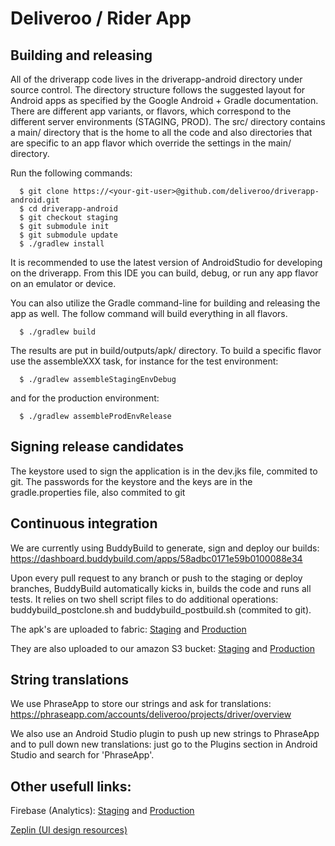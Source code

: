 # Deliveroo / Rider App

## Building and releasing

All of the driverapp code lives in the driverapp-android directory under source control. The directory structure follows the suggested layout for Android apps as specified by the Google Android + Gradle documentation. There are different app variants, or flavors, which correspond to the different server environments (STAGING, PROD). The src/ directory contains a main/ directory that is the home to all the code and also directories that are specific to an app flavor which override the settings in the main/ directory.

Run the following commands:

```
  $ git clone https://<your-git-user>@github.com/deliveroo/driverapp-android.git
  $ cd driverapp-android
  $ git checkout staging
  $ git submodule init
  $ git submodule update
  $ ./gradlew install
```

It is recommended to use the latest version of AndroidStudio for developing on the driverapp.  From this IDE you can build, debug, or run any app flavor on an emulator or device.  

You can also utilize the Gradle command-line for building and releasing the app as well.  The follow command will build everything in all flavors.

```
  $ ./gradlew build
```

The results are put in build/outputs/apk/ directory.  To build a specific flavor use the assembleXXX task, for instance for the test environment:

```
  $ ./gradlew assembleStagingEnvDebug
```

and for the production environment:

```
  $ ./gradlew assembleProdEnvRelease
```

## Signing release candidates

The keystore used to sign the application is in the dev.jks file, commited to git.
The passwords for the keystore and the keys are in the gradle.properties file, also commited to git

## Continuous integration

We are currently using BuddyBuild to generate, sign and deploy our builds: https://dashboard.buddybuild.com/apps/58adbc0171e59b0100088e34

Upon every pull request to any branch or push to the staging or deploy branches, BuddyBuild automatically kicks in, builds the code and runs all tests. It relies on two shell script files to do additional operations: buddybuild_postclone.sh and buddybuild_postbuild.sh (commited to git). 

The apk's are uploaded to fabric: [Staging](https://fabric.io/deliveroo2/android/apps/com.deliveroo.driverapp.test) and [Production](https://fabric.io/deliveroo2/android/apps/com.deliveroo.driverapp)

They are also uploaded to our amazon S3 bucket: [Staging](https://test.deliveroo.co.uk/admin/app_packages) and [Production](https://deliveroo.co.uk/admin/app_packages)

## String translations

We use PhraseApp to store our strings and ask for translations: https://phraseapp.com/accounts/deliveroo/projects/driver/overview

We also use an Android Studio plugin to push up new strings to PhraseApp and to pull down new translations: just go to the Plugins section in Android Studio and search for 'PhraseApp'.

## Other usefull links:

Firebase (Analytics): [Staging](https://console.firebase.google.com/project/riderapp-test/analytics/app/android:com.deliveroo.driverapp.test/overview) and [Production](https://console.firebase.google.com/project/riderapp-production/analytics/app/android:com.deliveroo.driverapp/overview)

[Zeplin (UI design resources)](https://app.zeplin.io/project.html#pid=57cd76a724cb361f7b15bfb7)
